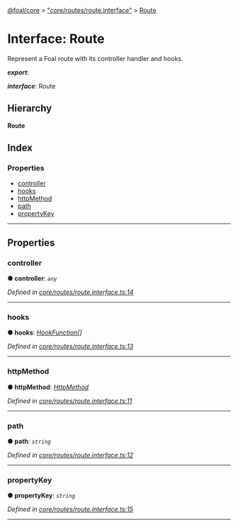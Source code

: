 [@foal/core](../README.md) > ["core/routes/route.interface"](../modules/_core_routes_route_interface_.md) > [Route](../interfaces/_core_routes_route_interface_.route.md)

# Interface: Route

Represent a Foal route with its controller handler and hooks.

*__export__*: 

*__interface__*: Route

## Hierarchy

**Route**

## Index

### Properties

* [controller](_core_routes_route_interface_.route.md#controller)
* [hooks](_core_routes_route_interface_.route.md#hooks)
* [httpMethod](_core_routes_route_interface_.route.md#httpmethod)
* [path](_core_routes_route_interface_.route.md#path)
* [propertyKey](_core_routes_route_interface_.route.md#propertykey)

---

## Properties

<a id="controller"></a>

###  controller

**● controller**: *`any`*

*Defined in [core/routes/route.interface.ts:14](https://github.com/FoalTS/foal/blob/538afb23/packages/core/src/core/routes/route.interface.ts#L14)*

___
<a id="hooks"></a>

###  hooks

**● hooks**: *[HookFunction](../modules/_core_hooks_.md#hookfunction)[]*

*Defined in [core/routes/route.interface.ts:13](https://github.com/FoalTS/foal/blob/538afb23/packages/core/src/core/routes/route.interface.ts#L13)*

___
<a id="httpmethod"></a>

###  httpMethod

**● httpMethod**: *[HttpMethod](../modules/_core_http_http_methods_.md#httpmethod)*

*Defined in [core/routes/route.interface.ts:11](https://github.com/FoalTS/foal/blob/538afb23/packages/core/src/core/routes/route.interface.ts#L11)*

___
<a id="path"></a>

###  path

**● path**: *`string`*

*Defined in [core/routes/route.interface.ts:12](https://github.com/FoalTS/foal/blob/538afb23/packages/core/src/core/routes/route.interface.ts#L12)*

___
<a id="propertykey"></a>

###  propertyKey

**● propertyKey**: *`string`*

*Defined in [core/routes/route.interface.ts:15](https://github.com/FoalTS/foal/blob/538afb23/packages/core/src/core/routes/route.interface.ts#L15)*

___

